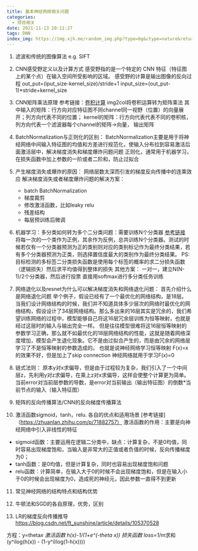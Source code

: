 ```yaml
---
title: 基本神经网络相关问题
categories:
  - 项目相关
date: 2021-11-13 20:11:27
tags: DNN
index_img: https://img.xjh.me/random_img.php?type=bg&ctype=nature&return=302
---
```

1. 滤波和传统的图像算法 e.g. SIFT

2. CNN感受野定义以及计算方式
感受野指的是一个特定的 CNN 特征（特征图上的某个点）在输入空间所受影响的区域。
感受野的计算是输出图像的反向过程
out_put=(iput_size-kernel_size)/stride+1
input_size=(out_put-1)*stride+kernel_size


3. CNN矩阵乘法原理
参考链接：[卷积计算](https://shuokay.com/2016/06/08/convolution/)
img2col将卷积运算转为矩阵乘法
其中输入的矩阵：行方向对应特征图不同channel同一视野（位置）的向量展开；列方向代表不同的位置；
kernel的矩阵：行方向代表代表不同的卷积核，列方向代表一个滤波器每个channel的矩阵->向量，
输出矩阵

4. BatchNormalization与正则化的区别：
    BatchNormalization主要是用于将神经网络中间输入特征图的均值和方差进行规范化，使输入分布拉到容易激活后面激活层中，解决梯度消失和梯度爆炸问题问题
    正则化，通常用于机器学习，在损失函数中加上参数的一阶或者二阶和，防止过拟合


5. 产生梯度消失或爆炸的原因：
网络层数太深而引发的梯度反向传播中的连乘效应
解决梯度消失或者梯度爆炸问题的解决方案：
   - batch BatchNormalization
   - 梯度裁剪
   - 修改激活函数，比如leaky relu
   - 残差结构
   - 每层预训练后微调



6. 机器学习：多分类如何转为多个二分类问题：需要训练N个分类器
[参考链接](https://yuanxiaosc.github.io/2018/07/01/%E4%BA%8C%E5%88%86%E7%B1%BB%E3%80%81%E5%A4%9A%E5%88%86%E7%B1%BB%E4%B8%8E%E5%A4%9A%E6%A0%87%E7%AD%BE%E9%97%AE%E9%A2%98%E7%9A%84%E5%8C%BA%E5%88%AB%E2%80%94%E2%80%94%E5%AF%B9%E5%BA%94%E6%8D%9F%E5%A4%B1%E5%87%BD%E6%95%B0%E7%9A%84%E9%80%89%E6%8B%A9/)
将每一次的一个类作为正例，其余作为反例，总共训练N个分类器。测试的时候若仅有一个分类器预测为正的类别则对应的类别标记作为最终分类结果，若有多个分类器预测为正类，则选择置信度最大的类别作为最终分类结果。
PS:目标检测的多标签二分类损失函数是使用每个标签的概率的求二分损失函数（逻辑损失）然后求平均值得到整体的损失
其他方案：
一对一，建立N(N-1)/2个分类器，然后进行投票
直接用softmax进行多分类任务训练


7. 网络退化以及resnet为什么可以解决梯度消失和网络退化问题：
首先介绍什么是网络退化问题
举个例子，假设已经有了一个最优化的网络结构，是18层。当我们设计网络结构的时候，我们并不知道具体多少层次的网络时最优化的网络结构，假设设计了34层网络结构。那么多出来的16层其实是冗余的，我们希望训练网络的过程中，模型能够自己将这16层冗余层训练为恒等映射，也就是经过这层时的输入与输出完全一样。
但是往往模型很难将这16层恒等映射的参数学习正确，那么就不如最优化的18层网络结构的性能，这就是随着网络深度增加，模型会产生退化现象。它不是由过拟合产生的，而是由冗余的网络层学习了不是恒等映射的参数造成的。
也就是说神经网络学习恒等映射 F(x)=x 的效果不好，但是加上了skip connection 神经网络就用于学习F(x)=0

8. 链式法则：
原本y对x求偏导，但是由于过程较为复杂，我们引入了一个中间层z，先利用y对z求偏导，在乘上z对x求偏导，这样会使整个计算更为简单。
当前error对当前层参数的导数，是error对当前输出（输出特征图）的倒数*当前节点的输入（输入特征图）


9. 矩阵的反向传播算法/CNN的反向梯度传播算法



10. 激活函数sigmoid，tanh，relu. 各自的优点和适用场景
[参考链接]（https://zhuanlan.zhihu.com/p/71882757）
激活函数的作用：主要是向神经网络中引入非线性的特征
- sigmoid函数：主要运用在逻辑二分类中，缺点：计算复杂，不是0均值，同时容易出现梯度饱和，当输入是非常大的正值或者负值的时候，反向传播梯度为0；
- tanh函数：是0均值，但是计算复杂，同时也容易出现梯度饱和问题
- relu函数：计算简单，在输入大于0的时候不会出现梯度饱和，但是在输入小于0的时候会出现梯度为0，造成死的神经元，因此参数一直得不到更新


11. 常见神经网络的结构特点和结构优势

12. 牛顿法和SGD的各自原理，优势，区别

13. LR的梯度反向传播推导
https://blog.csdn.net/ft_sunshine/article/details/105370528

方程：y=theta*x
激活函数 h(x)-1/(1+e^(-theta x))
损失函数 loss=1/m*求和(y^ilog(h(x)) - (1-y^i)log(1-h(x))))


